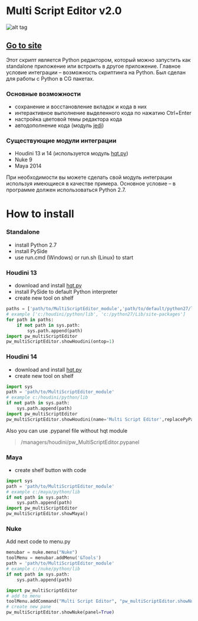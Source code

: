 # Multi Script Editor v2.0

![alt tag](http://www.paulwinex.ru/wp-content/uploads/2015/03/mse_git.png)

## [Go to site](http://www.paulwinex.ru/multi-script-editor-v2-0/)

Этот скрипт является Python редактором, который можно запустить как standalone приложение или встроить в другое приложение.
Главное условие интеграции – возможность скриптинга на Python. Был сделан для работы с Python в CG пакетах.

### Основные возможности

  - сохранение и восстановление вкладок и кода в них
  - интерактивное выполнение выделенного кода по нажатию Ctrl+Enter
  - настройка цветовой темы редактора кода
  - автодополнение кода (модуль [jedi](https://github.com/davidhalter/jedi))

### Существующие модули интеграции

  - Houdini 13 и 14 (используется модуль [hqt.py](http://github.com/paulwinex/hqt ))
  - Nuke 9
  - Maya 2014
    
При необходимости вы можете сделать свой модуль интеграции используя имеющиеся в качестве примера. 
Основное условие – в программе должен использоваться Python 2.7.
 
# How to install

### Standalone
    
  - install Python 2.7
  - install PySide
  - use run.cmd (Windows) or run.sh (Linux) to start

### Houdini 13
    
  - download and install [hqt.py](http://github.com/paulwinex/hqt )
  - install PySide to default Python interpreter
  - create new tool on shelf

```python
paths = ['path/to/MultiScriptEditor_module','path/to/default/python27/lib/with/PySide']
# example ['c:/houdini/python/lib', 'c:/python27/Lib/site-packages']
for path in paths:
    if not path in sys.path:
        sys.path.append(path)
import pw_multiScriptEditor
pw_multiScriptEditor.showHoudini(ontop=1)
```
  
### Houdini 14

  - download and install [hqt.py](http://github.com/paulwinex/hqt )
  - create new tool on shelf
  
```python
import sys
path = 'path/to/MultiScriptEditor_module'
# example c:/houdini/python/lib
if not path in sys.path:
    sys.path.append(path)
import pw_multiScriptEditor
pw_multiScriptEditor.showHoudini(name='Multi Script Editor',replacePyPanel=1, hideTitleMenu=0)
```

Also you can use .pypanel file without hqt module 
>/managers/houdini/pw_MultiScriptEditor.pypanel

### Maya

  - create shelf button with code
```python
import sys
path = 'path/to/MultiScriptEditor_module'
# example c:/maya/python/lib
if not path in sys.path:
    sys.path.append(path)
import pw_multiScriptEditor
pw_multiScriptEditor.showMaya()
```

### Nuke
Add next code to menu.py
```python
menubar = nuke.menu("Nuke")
toolMenu = menubar.addMenu('&Tools')
path = 'path/to/MultiScriptEditor_module'
# example c:/nuke/python/lib
if not path in sys.path:
    sys.path.append(path)

import pw_multiScriptEditor
# add to menu
toolMenu.addCommand("Multi Script Editor", "pw_multiScriptEditor.showNuke()")
# create new pane
pw_multiScriptEditor.showNuke(panel=True)
```
